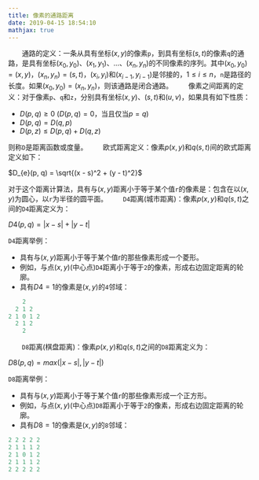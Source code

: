 ```yaml
---
title: 像素的通路距离
date: 2019-04-15 18:54:10
mathjax: true
---
```

&emsp;&emsp;通路的定义：一条从具有坐标$(x, y)$的像素`p`，到具有坐标$(s, t)$的像素`q`的通路，是具有坐标$(x_{0}, y_{0})$、$(x_{1}, y_{1})$、...、$(x_{n}, y_{n})$的不同像素的序列。其中$(x_{0}, y_{0}) = (x, y)$，$(x_{n}, y_{n}) = (s, t)$，$(x_{i}, y_{i})$和$(x_{i-1}, y_{i-1})$是邻接的，$1 ≤ i ≤ n$，`n`是路径的长度。如果$(x_{0}, y_{0}) = (x_{n}, y_{n})$，则该通路是闭合通路。
&emsp;&emsp;像素之间距离的定义：对于像素`p`、`q`和`z`，分别具有坐标$(x, y)$、$(s, t)$和$(u, v)$，如果具有如下性质：
<!--more-->
- $D(p, q) ≥ 0$ ($D(p, q) = 0$，当且仅当$p = q$)
- $D(p, q) = D(q, p)$
- $D(p, z) ≤ D(p, q) + D(q, z)$

则称`D`是距离函数或度量。
&emsp;&emsp;欧式距离定义：像素$p(x, y)$和$q(s, t)$间的欧式距离定义如下：

$D_{e}(p, q) = \sqrt{(x - s)^2 + (y - t)^2}$

对于这个距离计算法，具有与$(x, y)$距离小于等于某个值`r`的像素是：包含在以$(x, y)$为圆心，以`r`为半径的圆平面。
&emsp;&emsp;`D4`距离(城市距离)：像素$p(x, y)$和$q(s, t)$之间的`D4`距离定义为：

$D4(p, q) = |x - s| + |y - t|$

`D4`距离举例：

- 具有与$(x, y)$距离小于等于某个值r的那些像素形成一个菱形。
- 例如，与点$(x, y)$(中心点)`D4`距离小于等于`2`的像素，形成右边固定距离的轮廓。
- 具有$D4 = 1$的像素是$(x, y)$的`4`邻域：

``` python
    2
  2 1 2
2 1 0 1 2
  2 1 2
    2
```

&emsp;&emsp;`D8`距离(棋盘距离)：像素$p(x, y)$和$q(s, t)$之间的`D8`距离定义为：

$D8(p, q) = max(|x - s|, |y - t|)$

`D8`距离举例：

- 具有与$(x, y)$距离小于等于某个值`r`的那些像素形成一个正方形。
- 例如，与点$(x, y)$(中心点)`D8`距离小于等于`2`的像素，形成右边固定距离的轮廓。
- 具有$D8 = 1$的像素是$(x, y)$的`8`邻域：

``` python
2 2 2 2 2
2 1 1 1 2
2 1 0 1 2
2 1 1 1 2
2 2 2 2 2
```